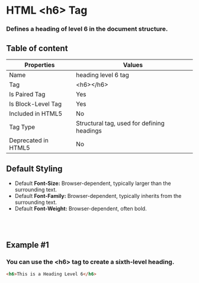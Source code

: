 # HTML &lt;h6&gt; Tag

### Defines a heading of level 6 in the document structure.



## Table of content


| Properties            | Values                                                               |
|---------------------|----------------------------------------------------------------------|
| Name                | heading level 6 tag                                                |
| Tag                 | &lt;h6&gt;&lt;/h6&gt;                                            |
| Is Paired Tag       | Yes                                                  |
| Is Block-Level Tag  | Yes                                |
| Included in HTML5   | No     |
| Tag Type            | Structural tag, used for defining headings     |
| Deprecated in HTML5 | No     |


## Default Styling


-	Default **Font-Size:** Browser-dependent, typically larger than the surrounding text.
-	Default **Font-Family:** Browser-dependent, typically inherits from the surrounding text.
-	Default **Font-Weight:** Browser-dependent, often bold.


<br>
<br>

## Example #1
### You can use the &lt;h6&gt; tag to create a sixth-level heading.
```html
<h6>This is a Heading Level 6</h6>
``` 
<br>
<br>

